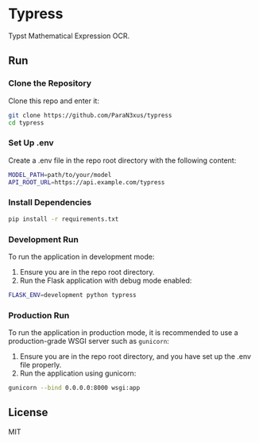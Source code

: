 # Typress

Typst Mathematical Expression OCR.

## Run

### Clone the Repository

Clone this repo and enter it:

```sh
git clone https://github.com/ParaN3xus/typress
cd typress
```

### Set Up .env

Create a .env file in the repo root directory with the following content:

```sh
MODEL_PATH=path/to/your/model
API_ROOT_URL=https://api.example.com/typress
```

### Install Dependencies

```sh
pip install -r requirements.txt
```

### Development Run

To run the application in development mode:

1. Ensure you are in the repo root directory.
2. Run the Flask application with debug mode enabled:

```sh
FLASK_ENV=development python typress
```

### Production Run

To run the application in production mode, it is recommended to use a production-grade WSGI server such as `gunicorn`:

1. Ensure you are in the repo root directory, and you have set up the .env file properly.
2. Run the application using gunicorn:

```sh
gunicorn --bind 0.0.0.0:8000 wsgi:app
```

## License

MIT
